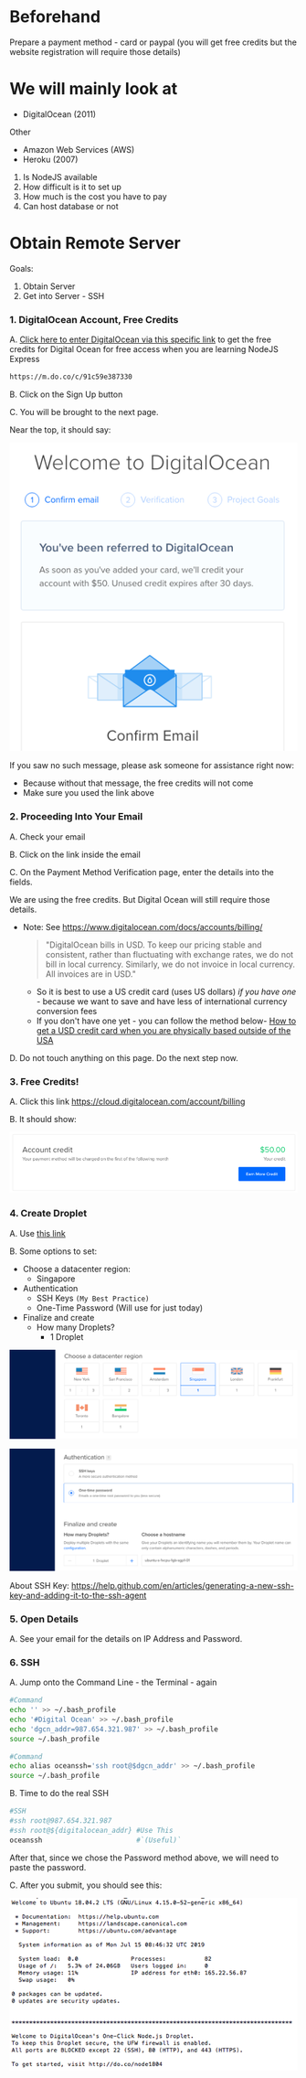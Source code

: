 # Beforehand

Prepare a payment method - card or paypal (you will get free credits but the website registration will require those details)

# We will mainly look at
* DigitalOcean (2011)

Other

* Amazon Web Services (AWS)
* Heroku (2007)

1. Is NodeJS available
2. How difficult is it to set up
3. How much is the cost you have to pay
4. Can host database or not

# Obtain Remote Server

Goals:

1. Obtain Server
2. Get into Server - SSH


### 1. DigitalOcean Account, Free Credits

A. [Click here to enter DigitalOcean via this specific link](https://m.do.co/c/91c59e387330) to get the free credits for Digital Ocean for free access when you are learning NodeJS Express
```html
https://m.do.co/c/91c59e387330
```

B. Click on the Sign Up button

C. You will be brought to the next page.

Near the top, it should say:

![](aws-digital-ocean/1.png)

If you saw no such message, please ask someone for assistance right now:

  * Because without that message, the free credits will not come
  * Make sure you used the link above





### 2. Proceeding Into Your Email

A. Check your email

B. Click on the link inside the email

C. On the Payment Method Verification page, enter the details into the fields.

We are using the free credits. But Digital Ocean will still require those details.

- Note: See https://www.digitalocean.com/docs/accounts/billing/
  > "DigitalOcean bills in USD. To keep our pricing stable and consistent, rather than fluctuating with exchange rates, we do not bill in local currency. Similarly, we do not invoice in local currency. All invoices are in USD."
  - So it is best to use a US credit card (uses US dollars) *if you have one* - because we want to save and have less of international currency conversion fees
  - If you don't have one yet - you can follow the method below- [How to get a USD credit card when you are physically based outside of the USA](<#How-to-get-a-USD-credit-card-when-you-are-physically-based-outside-of-the-USA>)

D. Do not touch anything on this page. Do the next step now.





### 3. Free Credits!

A. Click this link <https://cloud.digitalocean.com/account/billing>

B. It should show:

![](aws-digital-ocean/3.png)





### 4. Create Droplet

A. Use [this link](https://cloud.digitalocean.com/droplets/new?appId=48826207&size=s-1vcpu-1gb)

B. Some options to set:

* Choose a datacenter region:
  - Singapore
* Authentication
  - SSH Keys `(My Best Practice)`
  - One-Time Password (Will use for just today)
* Finalize and create
  * How many Droplets?
    - 1 Droplet

![](aws-digital-ocean/4-1.png)

![](aws-digital-ocean/4-2.png)

About SSH Key: https://help.github.com/en/articles/generating-a-new-ssh-key-and-adding-it-to-the-ssh-agent





### 5. Open Details

A. See your email for the details on IP Address and Password.





### 6. SSH
A. Jump onto the Command Line - the Terminal - again


```bash
#Command
echo '' >> ~/.bash_profile
echo '#Digital Ocean' >> ~/.bash_profile
echo 'dgcn_addr=987.654.321.987' >> ~/.bash_profile
source ~/.bash_profile
```

```bash
#Command
echo alias oceanssh='ssh root@$dgcn_addr' >> ~/.bash_profile
source ~/.bash_profile
```

B. Time to do the real SSH
```bash
#SSH
#ssh root@987.654.321.987
#ssh root@${digitalocean_addr} #Use This
oceanssh                       #`(Useful)`
```
After that, since we chose the Password method above, we will need to paste the password.


C. After you submit, you should see this:

![](aws-digital-ocean/6.png)

